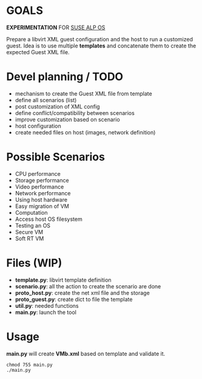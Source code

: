 # GOALS

**EXPERIMENTATION** FOR [SUSE ALP OS](https://documentation.suse.com/alp/all/)

Prepare a libvirt XML guest configuration and the host to run a customized guest.
Idea is to use multiple **templates** and concatenate them to create the
expected Guest XML file.

# Devel planning / TODO

* mechanism to create the Guest XML file from template
* define all scenarios (list)
* post customization of XML config
* define conflict/compatibility between scenarios
* improve customization based on scenario
* host configuration
* create needed files on host (images, network definition)

# Possible Scenarios

* CPU performance
* Storage performance
* Video performance
* Network performance
* Using host hardware
* Easy migration of VM
* Computation
* Access host OS filesystem
* Testing an OS
* Secure VM
* Soft RT VM

# Files (WIP)

* **template.py**: libvirt template definition
* **scenario.py**: all the action to create the scenario are done
* **proto_host.py**: create the net xml file and the storage
* **proto_guest.py**: create dict to file the template
* **util.py**: needed functions
* **main.py**: launch the tool

# Usage

**main.py** will create **VMb.xml** based on template and validate it.

```
chmod 755 main.py
./main.py
```
